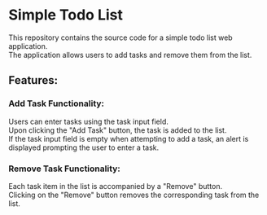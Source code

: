 <h1>Simple Todo List</h1>
<p>This repository contains the source code for a simple todo list web application.<br/> The application allows users to add tasks and remove them from the list.
</p>
<h2>Features:</h2>

<h3>Add Task Functionality:</h3>

Users can enter tasks using the task input field.<br/>
Upon clicking the "Add Task" button, the task is added to the list.<br/>
If the task input field is empty when attempting to add a task, an alert is displayed prompting the user to enter a task.

<h3>Remove Task Functionality:</h3>

Each task item in the list is accompanied by a "Remove" button.<br/>
Clicking on the "Remove" button removes the corresponding task from the list.
